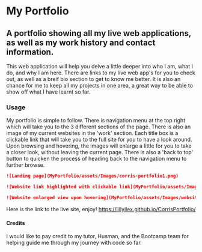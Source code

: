 # My Portfolio

## A portfolio showing all my live web applications, as well as my work history and contact information.

This web application will help you delve a little deeper into who I am, what I do, and why I am here.
There are links to my live web app's for you to check out, as well as a breif bio section to get to know me better. It is also an chance for me to keep all my projects in one area, a great way to be able to show off what I have learnt so far.

### Usage

My portfolio is simple to follow. There is navigation menu at the top right which will take you to the 3 different sections of the page. There is also an image of my current websites in the 'work' section. Each title box is a clickable link that will take you to the full site for you to have a look around. Upon browsing and hovering, the images will enlarge a little for you to take a closer look, without leaving the current page. There is also a 'back to top' button to quicken the process of heading back to the navigation menu to further browse.


```md
![Landing page](MyPortfolio/assets/Images/corris-portfolio1.png)
```

```md
![Website link highlighted with clickable link](MyPortfolio/assets/Images/website-link.png)
```

```md
![Website enlarged view upon hovering](MyPortfolio/assets/Images/website-hover.png)
```

Here is the link to the live site, enjoy! https://lillyilex.github.io/CorrisPortfolio/



#### Credits
I would like to pay credit to my tutor, Husman, and the Bootcamp team for helping guide me through my journey with code so far.
